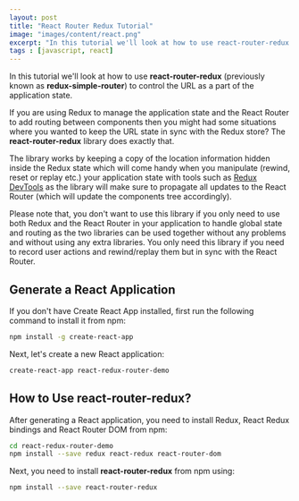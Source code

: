```yaml
---
layout: post
title: "React Router Redux Tutorial"
image: "images/content/react.png"
excerpt: "In this tutorial we'll look at how to use react-router-redux (previously known as redux-simple-router) to control the URL as a part of the application state." 
tags : [javascript, react]
---
```


In this tutorial we'll look at how to use **react-router-redux** (previously known as **redux-simple-router**) to control the URL as a part of the application state.

If you are using Redux to manage the application state and the React Router to add routing between components then you might had some situations where you wanted to keep the URL state in sync with the Redux store? The **react-router-redux**  library does exactly that. 

The library works by keeping a copy of the location information hidden inside the Redux state which will come handy when you manipulate (rewind, reset or replay etc.) your application state with tools such as [Redux DevTools](https://github.com/gaearon/redux-devtools) as the library will make sure to propagate all updates to the React Router (which will update the components tree accordingly).

Please note that, you don't want to use this library if you only need to use both Redux and the React Router in your application to handle global state and routing as the two libraries can be used together without any problems and without using any extra libraries. You only need this library if you need to record user actions and rewind/replay them but in sync with the React Router.

## Generate a React Application 

If you don't have Create React App installed, first run the following command to install it from npm:

```bash
npm install -g create-react-app
```

Next, let's create a new React application:

```bash
create-react-app react-redux-router-demo
```


## How to Use react-router-redux?

After generating a React application, you need to install Redux, React Redux bindings and React Router DOM from npm:

```bash
cd react-redux-router-demo
npm install --save redux react-redux react-router-dom
```

Next, you need to install **react-router-redux** from npm using:

```bash
npm install --save react-router-redux
```
